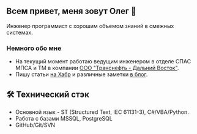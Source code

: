 ## Всем привет, меня зовут Олег 👋

Инженер программист с хорошим объемом знаний в смежных системах.

<!---
<p align='center'>
   <a href="https://github-readme-stats.vercel.app/api?username=OlegBezverhii&show_icons=true&count_private=true">
     <img
           height=150
           src="https://github-readme-stats.vercel.app/api?username=OlegBezverhii&show_icons=true&count_private=true"/>
  </a>
  <a href="https://github.com/romankh3/github-readme-stats">
    <img height=150 src="https://github-readme-stats.vercel.app/api/top-langs/?username=OlegBezverhii&layout=compact"/>
  </a>
</p>
-->

### Немного обо мне
*   На текущий момент работаю ведущим инженером в отделе СПАС МПСА и ТМ в компании [ООО "Транснефть - Дальний Восток"](https://fareast.transneft.ru).
*   Пишу статьи [на Хабр](https://habr.com/ru/users/Bizonozubr/) и различные заметки [в блог](http://olegbezverhii.github.io).

## 🛠 Технический стэк
*   Основной язык - ST (Structured Text, IEC 61131-3), C#/VBA/Python.
*   Работа с базами MSSQL, PostgreSQL
*   GitHub/Git/SVN
